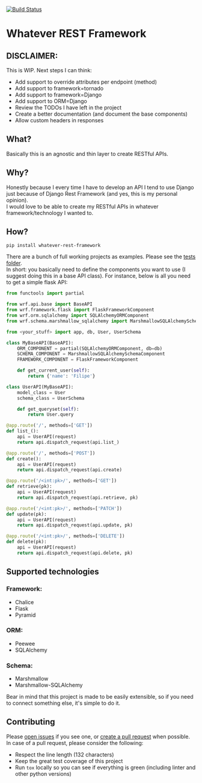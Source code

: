 [![Build Status](https://travis-ci.org/filwaitman/whatever-rest-framework.svg?branch=master)](https://travis-ci.org/filwaitman/whatever-rest-framework)

# Whatever REST Framework

## DISCLAIMER:

This is WIP. Next steps I can think:
- Add support to override attributes per endpoint (method)
- Add support to framework=tornado
- Add support to framework=Django
- Add support to ORM=Django
- Review the TODOs I have left in the project 
- Create a better documentation (and document the base components)
- Allow custom headers in responses


## What?

Basically this is an agnostic and thin layer to create RESTful APIs.


## Why?

Honestly because I every time I have to develop an API I tend to use Django just because of Django Rest Framework (and yes, this is my personal opinion).  
I would love to be able to create my RESTful APIs in whatever framework/technology I wanted to.


## How?

`pip install whatever-rest-framework`

There are a bunch of full working projects as examples. Please see the [tests folder](https://github.com/filwaitman/whatever-rest-framework/tree/master/tests).  
In short: you basically need to define the components you want to use (I suggest doing this in a base API class). For instance, below is all you need to get a simple flask API:

```python
from functools import partial

from wrf.api.base import BaseAPI
from wrf.framework.flask import FlaskFrameworkComponent
from wrf.orm.sqlalchemy import SQLAlchemyORMComponent
from wrf.schema.marshmallow_sqlalchemy import MarshmallowSQLAlchemySchemaComponent

from <your_stuff> import app, db, User, UserSchema

class MyBaseAPI(BaseAPI):
    ORM_COMPONENT = partial(SQLAlchemyORMComponent, db=db)
    SCHEMA_COMPONENT = MarshmallowSQLAlchemySchemaComponent
    FRAMEWORK_COMPONENT = FlaskFrameworkComponent

    def get_current_user(self):
        return {'name': 'Filipe'}

class UserAPI(MyBaseAPI):
    model_class = User
    schema_class = UserSchema

    def get_queryset(self):
        return User.query

@app.route('/', methods=['GET'])
def list_():
    api = UserAPI(request)
    return api.dispatch_request(api.list_)

@app.route('/', methods=['POST'])
def create():
    api = UserAPI(request)
    return api.dispatch_request(api.create)

@app.route('/<int:pk>/', methods=['GET'])
def retrieve(pk):
    api = UserAPI(request)
    return api.dispatch_request(api.retrieve, pk)

@app.route('/<int:pk>/', methods=['PATCH'])
def update(pk):
    api = UserAPI(request)
    return api.dispatch_request(api.update, pk)

@app.route('/<int:pk>/', methods=['DELETE'])
def delete(pk):
    api = UserAPI(request)
    return api.dispatch_request(api.delete, pk)
```


## Supported technologies

### Framework:
- Chalice
- Flask
- Pyramid


### ORM:
- Peewee
- SQLAlchemy


### Schema:
- Marshmallow
- Marshmallow-SQLAlchemy

Bear in mind that this project is made to be easily extensible, so if you need to connect something else, it's simple to do it.


## Contributing

Please [open issues](https://github.com/filwaitman/whatever-rest-framework/issues) if you see one, or [create a pull request](https://github.com/filwaitman/whatever-rest-framework/pulls) when possible.  
In case of a pull request, please consider the following:
- Respect the line length (132 characters)
- Keep the great test coverage of this project
- Run `tox` locally so you can see if everything is green (including linter and other python versions)
